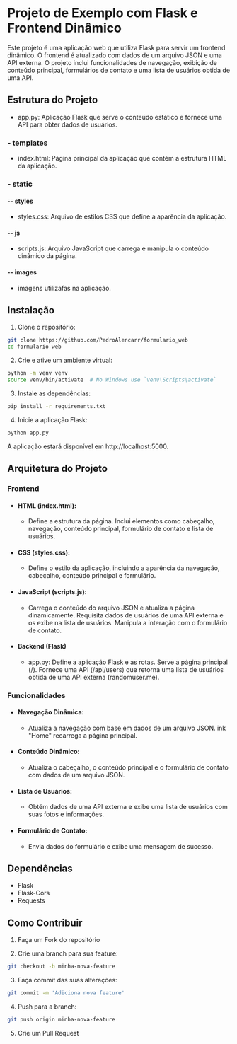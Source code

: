 # Projeto de Exemplo com Flask e Frontend Dinâmico
Este projeto é uma aplicação web que utiliza Flask para servir um frontend dinâmico. O frontend é atualizado com dados de um arquivo JSON e uma API externa. O projeto inclui funcionalidades de navegação, exibição de conteúdo principal, formulários de contato e uma lista de usuários obtida de uma API.

## Estrutura do Projeto
* app.py: Aplicação Flask que serve o conteúdo estático e fornece uma API para obter dados de usuários.
### - templates
* index.html: Página principal da aplicação que contém a estrutura HTML da aplicação.
### - static
#### -- styles
* styles.css: Arquivo de estilos CSS que define a aparência da aplicação.
#### -- js
* scripts.js: Arquivo JavaScript que carrega e manipula o conteúdo dinâmico da página.
#### -- images
* imagens utilizafas na aplicação.

## Instalação
1. Clone o repositório:

```bash
git clone https://github.com/PedroAlencarr/formulario_web
cd formulario web

```
2. Crie e ative um ambiente virtual:
```bash
python -m venv venv
source venv/bin/activate  # No Windows use `venv\Scripts\activate`
```
3. Instale as dependências:

```bash
pip install -r requirements.txt
```
4. Inicie a aplicação Flask:

```bash
python app.py
```
A aplicação estará disponível em http://localhost:5000.

## Arquitetura do Projeto

### Frontend
* #### HTML (index.html):

    * Define a estrutura da página.
Inclui elementos como cabeçalho, navegação, conteúdo principal, formulário de contato e lista de usuários.

* #### CSS (styles.css):

    * Define o estilo da aplicação, incluindo a aparência da navegação, cabeçalho, conteúdo principal e formulário.

* #### JavaScript (scripts.js):

    * Carrega o conteúdo do arquivo JSON e atualiza a página dinamicamente.
    Requisita dados de usuários de uma API externa e os exibe na lista de usuários.
    Manipula a interação com o formulário de contato.

* #### Backend (Flask)
     * app.py:
    Define a aplicação Flask e as rotas.
    Serve a página principal (/).
    Fornece uma API (/api/users) que retorna uma lista de usuários obtida de uma API externa (randomuser.me).

### Funcionalidades

* #### Navegação Dinâmica:

    * Atualiza a navegação com base em dados de um arquivo JSON.
    ink "Home" recarrega a página principal.

* #### Conteúdo Dinâmico:

    * Atualiza o cabeçalho, o conteúdo principal e o formulário de contato com dados de um arquivo JSON.

* #### Lista de Usuários:

    * Obtém dados de uma API externa e exibe uma lista de usuários com suas fotos e informações.

* #### Formulário de Contato:

    * Envia dados do formulário e exibe uma mensagem de sucesso.

## Dependências
* Flask
* Flask-Cors
* Requests

## Como Contribuir
1. Faça um Fork do repositório

2. Crie uma branch para sua feature:

```bash
git checkout -b minha-nova-feature
```

3. Faça commit das suas alterações:

```bash
git commit -m 'Adiciona nova feature'
```
4. Push para a branch:

```bash
git push origin minha-nova-feature
```
5. Crie um Pull Request



